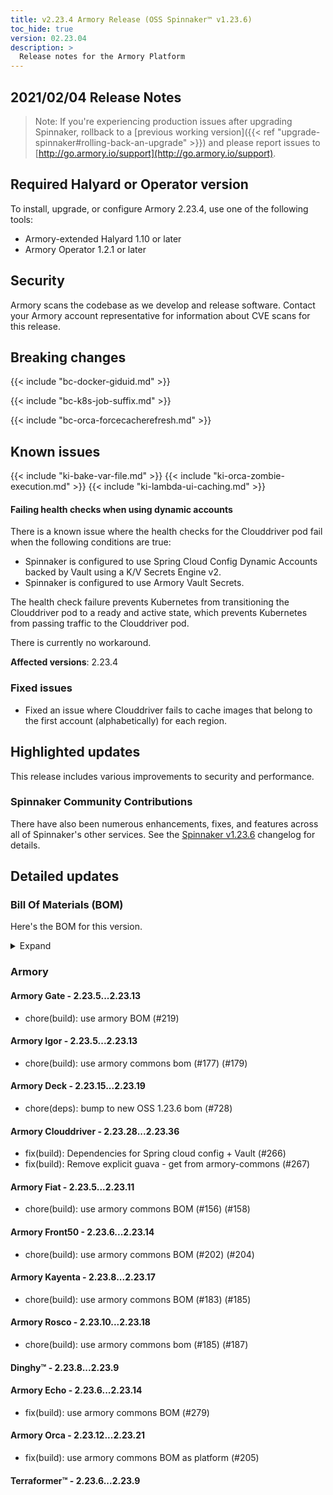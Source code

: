 ```yaml
---
title: v2.23.4 Armory Release (OSS Spinnaker™ v1.23.6)
toc_hide: true
version: 02.23.04
description: >
  Release notes for the Armory Platform
---
```


## 2021/02/04 Release Notes

> Note: If you're experiencing production issues after upgrading Spinnaker, rollback to a [previous working version]({{< ref "upgrade-spinnaker#rolling-back-an-upgrade" >}}) and please report issues to [http://go.armory.io/support](http://go.armory.io/support).
## Required Halyard or Operator version

To install, upgrade, or configure Armory 2.23.4, use one of the following tools:

- Armory-extended Halyard 1.10 or later
- Armory Operator 1.2.1 or later

## Security

Armory scans the codebase as we develop and release software. Contact your Armory account representative for information about CVE scans for this release.

## Breaking changes
<!-- Copy/paste from the previous version if there are recent ones. We can drop breaking changes after 3 minor versions. Add new ones from OSS and Armory. -->

{{< include "bc-docker-giduid.md" >}}

{{< include "bc-k8s-job-suffix.md" >}}

{{< include "bc-orca-forcecacherefresh.md" >}}

## Known issues
<!-- Copy/paste known issues from the previous version if they're not fixed. Add new ones from OSS and Armory. If there aren't any issues, state that so readers don't think we forgot to fill out this section. -->

{{< include "ki-bake-var-file.md" >}}
{{< include "ki-orca-zombie-execution.md" >}}
{{< include "ki-lambda-ui-caching.md" >}}

#### Failing health checks when using dynamic accounts 
<!-- BOB-30122 -->

There is a known issue where the health checks for the Clouddriver pod fail when the following conditions are true:

* Spinnaker is configured to use Spring Cloud Config Dynamic Accounts backed by Vault using a K/V Secrets Engine v2.
* Spinnaker is configured to use Armory Vault Secrets.

The health check failure prevents Kubernetes from transitioning the Clouddriver pod to a ready and active state, which prevents Kubernetes from passing traffic to the Clouddriver pod.

There is currently no workaround.

**Affected versions**: 2.23.4

### Fixed issues

* Fixed an issue where Clouddriver fails to cache images that belong to the first account (alphabetically) for each region.  

## Highlighted updates

<!--
Each item category (such as UI) under here should be an h3 (###). List the following info that service owners should be able to provide:
- Major changes or new features we want to call out for Armory and OSS. Changes should be grouped under end user understandable sections. For example, instead of Deck, use UI. Instead of Fiat, use Permissions.
- Fixes to any known issues from previous versions that we have in release notes. These can all be grouped under a Fixed issues H3.
-->

This release includes various improvements to security and performance.


###  Spinnaker Community Contributions

There have also been numerous enhancements, fixes, and features across all of Spinnaker's other services. See the
[Spinnaker v1.23.6](https://www.spinnaker.io/community/releases/versions/1-23-6-changelog) changelog for details.

## Detailed updates

### Bill Of Materials (BOM)

Here's the BOM for this version.
<details><summary>Expand</summary>
<pre class="highlight">
<code>version: 2.23.4
timestamp: "2021-02-03 15:52:32"
services:
    clouddriver:
        commit: 7b2a33c8
        version: 2.23.36
    deck:
        commit: ccf47bbb
        version: 2.23.19
    dinghy:
        commit: 41fde564
        version: 2.23.9
    echo:
        commit: e7ef217c
        version: 2.23.14
    fiat:
        commit: 7124416c
        version: 2.23.11
    front50:
        commit: 95b3ff9c
        version: 2.23.14
    gate:
        commit: dee95e1f
        version: 2.23.13
    igor:
        commit: c932b693
        version: 2.23.13
    kayenta:
        commit: ac7147d0
        version: 2.23.17
    monitoring-daemon:
        version: 2.23.0
    monitoring-third-party:
        version: 2.23.0
    orca:
        commit: fe3d069a
        version: 2.23.21
    rosco:
        commit: 296e82dc
        version: 2.23.18
    terraformer:
        commit: 7710fd96
        version: 2.23.9
dependencies:
    redis:
        version: 2:2.8.4-2
artifactSources:
    dockerRegistry: docker.io/armory
</code>
</pre>
</details>

### Armory


#### Armory Gate - 2.23.5...2.23.13

  - chore(build): use armory BOM (#219)

#### Armory Igor - 2.23.5...2.23.13

  - chore(build): use armory commons bom (#177) (#179)

#### Armory Deck - 2.23.15...2.23.19

  - chore(deps): bump to new OSS 1.23.6 bom (#728)

#### Armory Clouddriver - 2.23.28...2.23.36

  - fix(build): Dependencies for Spring cloud config + Vault (#266)
  - fix(build): Remove explicit guava - get from armory-commons (#267)

#### Armory Fiat - 2.23.5...2.23.11

  - chore(build): use armory commons BOM (#156) (#158)

#### Armory Front50 - 2.23.6...2.23.14

  - chore(build): use armory commons BOM (#202) (#204)

#### Armory Kayenta - 2.23.8...2.23.17

  - chore(build): use armory commons BOM (#183) (#185)

#### Armory Rosco - 2.23.10...2.23.18

  - chore(build): use armory commons bom  (#185) (#187)

#### Dinghy™ - 2.23.8...2.23.9


#### Armory Echo - 2.23.6...2.23.14

  - fix(build): use armory commons BOM (#279)

#### Armory Orca - 2.23.12...2.23.21

  - fix(build): use armory commons BOM as platform (#205)

#### Terraformer™ - 2.23.6...2.23.9


